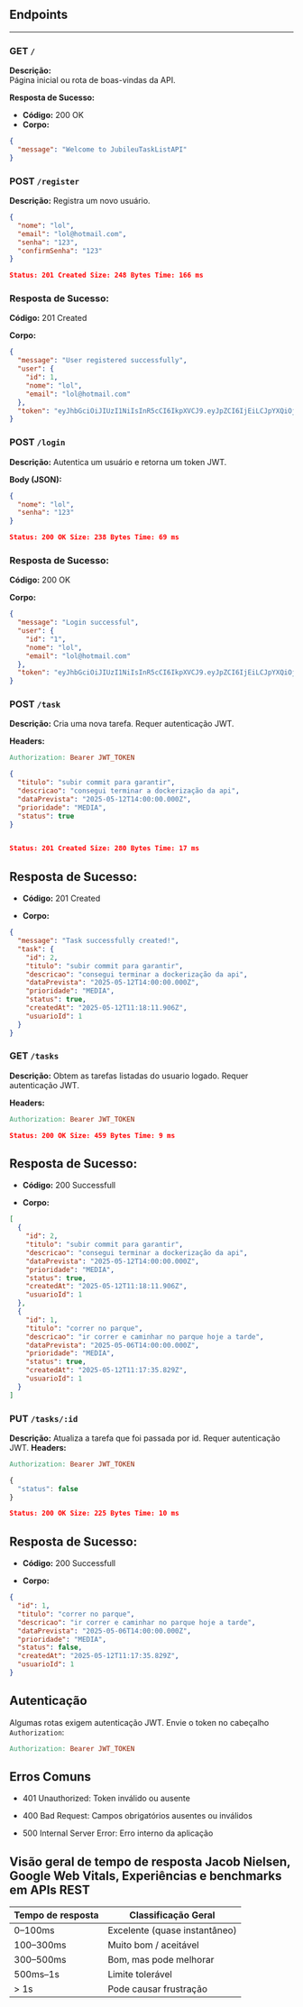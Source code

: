 ## Endpoints

---

### GET `/`
**Descrição:**  
Página inicial ou rota de boas-vindas da API.

**Resposta de Sucesso:**
- **Código:** 200 OK  
- **Corpo:**  
```json
{
  "message": "Welcome to JubileuTaskListAPI"
}
```

### POST `/register`
**Descrição:**
Registra um novo usuário.

```json
{
  "nome": "lol",
  "email": "lol@hotmail.com",
  "senha": "123",
  "confirmSenha": "123"
}
```

```json
Status: 201 Created Size: 248 Bytes Time: 166 ms
```

### Resposta de Sucesso:

**Código:** 201 Created

**Corpo:**
```json
{
  "message": "User registered successfully",
  "user": {
    "id": 1,
    "nome": "lol",
    "email": "lol@hotmail.com"
  },
  "token": "eyJhbGciOiJIUzI1NiIsInR5cCI6IkpXVCJ9.eyJpZCI6IjEiLCJpYXQiOjE3NDcwNDg1ODksImV4cCI6MTc0NzA3MDE4OX0.oKgusVkihj5ZkHxlpjX2haEWbNrQAS9Iw7Lv9BA0o3k"
}
```

### POST `/login`
**Descrição:**
Autentica um usuário e retorna um token JWT.

**Body (JSON):**
```json
{
  "nome": "lol",
  "senha": "123"
}
```
```json
Status: 200 OK Size: 238 Bytes Time: 69 ms
```
### Resposta de Sucesso:

**Código:** 200 OK

**Corpo:**

```json
{
  "message": "Login successful",
  "user": {
    "id": "1",
    "nome": "lol",
    "email": "lol@hotmail.com"
  },
  "token": "eyJhbGciOiJIUzI1NiIsInR5cCI6IkpXVCJ9.eyJpZCI6IjEiLCJpYXQiOjE3NDcwNDg2MjYsImV4cCI6MTc0NzA3MDIyNn0.2eZDHFRoIpltyLtmTJJWXGHsGO-PPGla6pW5HX9RSo4"
}
```

### POST `/task`
**Descrição:**
Cria uma nova tarefa. Requer autenticação JWT.

**Headers:**

```makefile
Authorization: Bearer JWT_TOKEN
```
```json
{
  "titulo": "subir commit para garantir",
  "descricao": "consegui terminar a dockerização da api",
  "dataPrevista": "2025-05-12T14:00:00.000Z",
  "prioridade": "MEDIA",
  "status": true
}
```
```json

Status: 201 Created Size: 280 Bytes Time: 17 ms
```
## Resposta de Sucesso:

- **Código:** 201 Created

- **Corpo:**
```json
{
  "message": "Task successfully created!",
  "task": {
    "id": 2,
    "titulo": "subir commit para garantir",
    "descricao": "consegui terminar a dockerização da api",
    "dataPrevista": "2025-05-12T14:00:00.000Z",
    "prioridade": "MEDIA",
    "status": true,
    "createdAt": "2025-05-12T11:18:11.906Z",
    "usuarioId": 1
  }
}
```
### GET `/tasks`
**Descrição:**
Obtem as tarefas listadas do usuario logado. Requer autenticação JWT.

**Headers:**

```makefile
Authorization: Bearer JWT_TOKEN
```

```json
Status: 200 OK Size: 459 Bytes Time: 9 ms
```
## Resposta de Sucesso:

- **Código:** 200 Successfull

- **Corpo:**
```json
[
  {
    "id": 2,
    "titulo": "subir commit para garantir",
    "descricao": "consegui terminar a dockerização da api",
    "dataPrevista": "2025-05-12T14:00:00.000Z",
    "prioridade": "MEDIA",
    "status": true,
    "createdAt": "2025-05-12T11:18:11.906Z",
    "usuarioId": 1
  },
  {
    "id": 1,
    "titulo": "correr no parque",
    "descricao": "ir correr e caminhar no parque hoje a tarde",
    "dataPrevista": "2025-05-06T14:00:00.000Z",
    "prioridade": "MEDIA",
    "status": true,
    "createdAt": "2025-05-12T11:17:35.829Z",
    "usuarioId": 1
  }
]
```

### PUT `/tasks/:id`
**Descrição:**
Atualiza a tarefa que foi passada por id. Requer autenticação JWT.
**Headers:**

```makefile
Authorization: Bearer JWT_TOKEN
```

```ts
{
  "status": false
}
```

```json
Status: 200 OK Size: 225 Bytes Time: 10 ms
```
## Resposta de Sucesso:

- **Código:** 200 Successfull

- **Corpo:**
```json
{
  "id": 1,
  "titulo": "correr no parque",
  "descricao": "ir correr e caminhar no parque hoje a tarde",
  "dataPrevista": "2025-05-06T14:00:00.000Z",
  "prioridade": "MEDIA",
  "status": false,
  "createdAt": "2025-05-12T11:17:35.829Z",
  "usuarioId": 1
}
```



## Autenticação
Algumas rotas exigem autenticação JWT. Envie o token no cabeçalho `Authorization`:

```makefile
Authorization: Bearer JWT_TOKEN
```
## Erros Comuns
- 401 Unauthorized: Token inválido ou ausente

- 400 Bad Request: Campos obrigatórios ausentes ou inválidos

- 500 Internal Server Error: Erro interno da aplicação

## Visão geral de tempo de resposta Jacob Nielsen, Google Web Vitals, Experiências e benchmarks em APIs REST

| Tempo de resposta | Classificação Geral              |
|-------------------|----------------------------------|
| 0–100ms           | Excelente (quase instantâneo)    |
| 100–300ms         | Muito bom / aceitável            |
| 300–500ms         | Bom, mas pode melhorar           |
| 500ms–1s          | Limite tolerável                 |
| > 1s              | Pode causar frustração           |